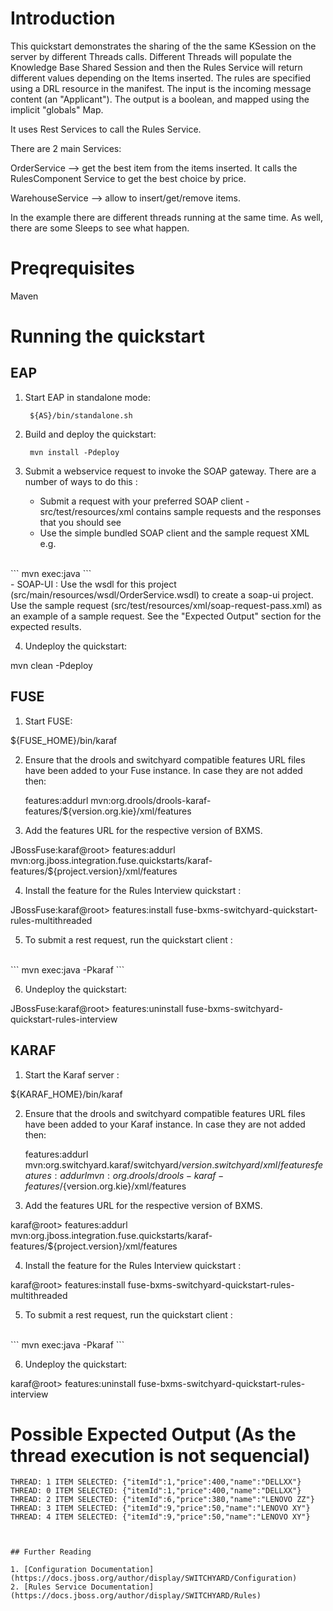 Introduction
============
This quickstart demonstrates the sharing of the the same KSession on the server by different Threads calls.
Different Threads will populate the Knowledge Base Shared Session and then the Rules Service will return
different values depending on the Items inserted.
The rules are specified using a DRL resource in the manifest.
The input is the incoming message content (an "Applicant").
The output is a boolean, and mapped using the implicit "globals" Map.

It uses Rest Services to call the Rules Service.

There are 2 main Services:

OrderService --> get the best item from the items inserted. It calls the RulesComponent Service to get the best choice by price.

WarehouseService --> allow to insert/get/remove items.

In the example there are different threads running at the same time. As well, there are some Sleeps to see what happen. 



Preqrequisites 
==============
Maven

Running the quickstart
======================


EAP
----------
1. Start EAP in standalone mode:

        ${AS}/bin/standalone.sh

2. Build and deploy the quickstart: 

        mvn install -Pdeploy

3. Submit a webservice request to invoke the SOAP gateway.  There are a number of ways to do this :
    - Submit a request with your preferred SOAP client - src/test/resources/xml contains 
      sample requests and the responses that you should see
    - Use the simple bundled SOAP client and the sample request XML e.g.
<br/>
```
            mvn exec:java
```
<br/>
    - SOAP-UI : Use the wsdl for this project (src/main/resources/wsdl/OrderService.wsdl) to 
      create a soap-ui project. Use the sample request (src/test/resources/xml/soap-request-pass.xml) 
      as an example of a sample request.    See the "Expected Output" section for the expected results.


4. Undeploy the quickstart:

mvn clean -Pdeploy


FUSE
----------
1. Start FUSE:

${FUSE_HOME}/bin/karaf

2. Ensure that the drools and switchyard compatible features URL files have been added to your Fuse instance. 
   In case they are not added then:

    features:addurl mvn:org.drools/drools-karaf-features/${version.org.kie}/xml/features

3. Add the features URL for the respective version of BXMS.

JBossFuse:karaf@root> features:addurl mvn:org.jboss.integration.fuse.quickstarts/karaf-features/${project.version}/xml/features


4. Install the feature for the Rules Interview quickstart :

JBossFuse:karaf@root> features:install fuse-bxms-switchyard-quickstart-rules-multithreaded

5. To submit a rest request, run the quickstart client :
<br/>
```
mvn exec:java -Pkaraf
```
<br/>

6. Undeploy the quickstart:

JBossFuse:karaf@root> features:uninstall fuse-bxms-switchyard-quickstart-rules-interview


KARAF
----------
1. Start the Karaf server :

${KARAF_HOME}/bin/karaf

2. Ensure that the drools and switchyard compatible features URL files have been added to your Karaf instance. 
   In case they are not added then:

    features:addurl mvn:org.switchyard.karaf/switchyard/${version.switchyard}/xml/features
    features:addurl mvn:org.drools/drools-karaf-features/${version.org.kie}/xml/features

3. Add the features URL for the respective version of BXMS.

karaf@root> features:addurl mvn:org.jboss.integration.fuse.quickstarts/karaf-features/${project.version}/xml/features


4. Install the feature for the Rules Interview quickstart :

karaf@root> features:install fuse-bxms-switchyard-quickstart-rules-multithreaded

5. To submit a rest request, run the quickstart client :
<br/>
```
mvn exec:java -Pkaraf
```
<br/>

6. Undeploy the quickstart:

karaf@root> features:uninstall fuse-bxms-switchyard-quickstart-rules-interview


Possible Expected Output (As the thread execution is not sequencial)
===============
```
THREAD: 1 ITEM SELECTED: {"itemId":1,"price":400,"name":"DELLXX"}
THREAD: 0 ITEM SELECTED: {"itemId":1,"price":400,"name":"DELLXX"}
THREAD: 2 ITEM SELECTED: {"itemId":6,"price":380,"name":"LENOVO ZZ"}
THREAD: 3 ITEM SELECTED: {"itemId":9,"price":50,"name":"LENOVO XY"} 
THREAD: 4 ITEM SELECTED: {"itemId":9,"price":50,"name":"LENOVO XY"}



## Further Reading

1. [Configuration Documentation](https://docs.jboss.org/author/display/SWITCHYARD/Configuration)
2. [Rules Service Documentation](https://docs.jboss.org/author/display/SWITCHYARD/Rules)
